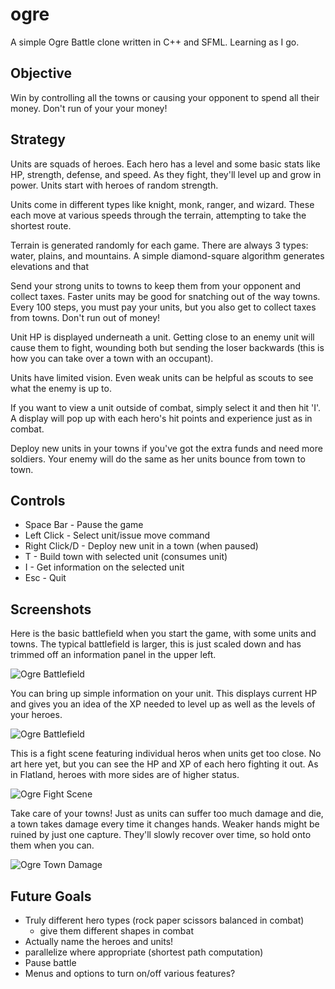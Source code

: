 ogre
====
A simple Ogre Battle clone written in C++ and SFML.  Learning as I go.

Objective
---------
Win by controlling all the towns or causing your opponent to spend all their money.  Don't run of your your money!

Strategy
--------
Units are squads of heroes.  Each hero has a level and some basic stats like HP, strength, defense, and speed.  As they fight, they'll level up and grow in power.  Units start with heroes of random strength.

Units come in different types like knight, monk, ranger, and wizard.  These each move at various speeds through the terrain, attempting to take the shortest route.

Terrain is generated randomly for each game.  There are always 3 types: water, plains, and mountains.  A simple diamond-square algorithm generates elevations and that 

Send your strong units to towns to keep them from your opponent and collect taxes.  Faster units may be good for snatching out of the way towns.  Every 100 steps, you must pay your units, but you also get to collect taxes from towns.  Don't run out of money!

Unit HP is displayed underneath a unit.  Getting close to an enemy unit will cause them to fight, wounding both but sending the loser backwards (this is how you can take over a town with an occupant).

Units have limited vision.  Even weak units can be helpful as scouts to see what the enemy is up to.

If you want to view a unit outside of combat, simply select it and then hit 'I'.  A display will pop up with each hero's hit points and experience just as in combat.

Deploy new units in your towns if you've got the extra funds and need more soldiers.  Your enemy will do the same as her units bounce from town to town.


Controls
--------
* Space Bar - Pause the game
* Left Click - Select unit/issue move command
* Right Click/D - Deploy new unit in a town (when paused)
* T - Build town with selected unit (consumes unit)
* I - Get information on the selected unit
* Esc - Quit

Screenshots
-----------
Here is the basic battlefield when you start the game, with some units and towns.  The typical battlefield is larger, this is just scaled down and has trimmed off an information panel in the upper left.

![Ogre Battlefield](http://i.imgur.com/5SDdfHH.png "Initial Battlefield")

You can bring up simple information on your unit.  This displays current HP and gives you an idea of the XP needed to level up as well as the levels of your heroes.

![Ogre Battlefield](http://i.imgur.com/iAJTfW7.png "Unit Information")

This is a fight scene featuring individual heros when units get too close.  No art here yet, but you can see the HP and XP of each hero fighting it out.  As in Flatland, heroes with more sides are of higher status.

![Ogre Fight Scene](http://i.imgur.com/iFGPtla.png "Core Fight Scene")

Take care of your towns!  Just as units can suffer too much damage and die, a town takes damage every time it changes hands.  Weaker hands might be ruined by just one capture.  They'll slowly recover over time, so hold onto them when you can.

![Ogre Town Damage](http://i.imgur.com/pIgGJYb.png "Town Destruction")


Future Goals
------------
* Truly different hero types (rock paper scissors balanced in combat)
    * give them different shapes in combat
* Actually name the heroes and units!
* parallelize where appropriate (shortest path computation)
* Pause battle
* Menus and options to turn on/off various features?
